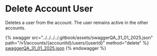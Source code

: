 # Delete Account User

Deletes a user from the account. The user remains active in the other accounts.

{% swagger src="../../../../.gitbook/assets/swaggerQA_31_01_2025.json" path="/v1/accounts/{accountId}/users/{userId}" method="delete" %}
[swaggerQA_31_01_2025.json](../../../../.gitbook/assets/swaggerQA_31_01_2025.json)
{% endswagger %}
